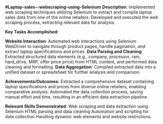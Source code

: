 **#Laptop-sales--webscraping-using-Selenium**
**Description**: Implemented web scraping techniques utilizing Selenium to extract and compile laptop sales data from one of the online retailers.
Developed and executed the web scraping process, extracting relevant data for analysis.

**Key Tasks Accomplished:**

**Website Interaction**: Automated web interactions using Selenium WebDriver to navigate through product pages, handle pagination, and extract laptop specifications and prices.
**Data Parsing and Cleaning**: Extracted structured data elements (e.g., company, processor, ram, hard_drive, MRP, offer price price) from HTML content, and performed data cleaning and formatting.
**Data Aggregation**: Compiled extracted data into a unified dataset or spreadsheet for further analysis and comparison.

**Achievements/Outcomes:**
Extracted a comprehensive dataset containing laptop specifications and prices from diverse online retailers, enabling comparative analysis.
Automated the data collection process, saving manual effort and time, resulting in an efficient data extraction pipeline.

**Relevant Skills Demonstrated**:
Web scraping and data extraction using Selenium
HTML parsing and data cleaning
Automation and scripting for data collection
Handling dynamic web elements and website restrictions.
